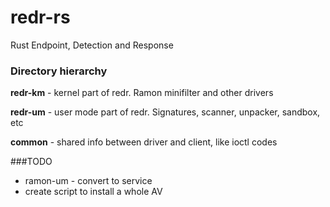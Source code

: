 # redr-rs
Rust Endpoint, Detection and Response

### Directory hierarchy
**redr-km** - kernel part of redr. Ramon minifilter and other drivers

**redr-um** - user mode part of redr. Signatures, scanner, unpacker, sandbox, etc

**common** - shared info between driver and client, like ioctl codes


###TODO
 - ramon-um - convert to service
 - create script to install a whole AV